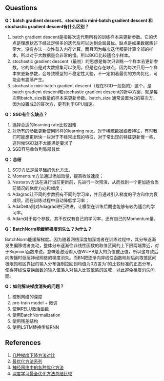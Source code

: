 ## Questions

**Q：batch gradient descent、stochastic mini-batch gradient descent 和 stochastic gradient descent有什么区别？**

1. batch gradient descent是指每次迭代用所有的训练样本来更新参数。它的优点是理想状态下经过足够多的迭代后可以达到全局最优。缺点是如果数据集非常大，没有办法一次性载入内存计算，而且因为每次迭代都要计算全部的样本，所以对于大数据量会非常的慢。所以BGD比较适合小样本。
2. stochastic gradient descent（最初）的思想是每次只训练一个样本去更新参数。它的优点是对大数据集可以使用，但是也存在缺点，因为每次只用一个样本来更新参数，会导致模型的不稳定性大些，不一定朝着最优的方向优化，可能会有震荡产生。
3. stochastic mini-batch gradient descent（现在SGD一般指的）这个，是batch gradient descent和stochastic gradient descent的折中方案，就是每次用batch_size数量的样本来更新参数。batch_size 通常设置为2的幂次方，因为设置成2的幂次方，更有利于GPU加速。

**Q：SGD有什么缺点？**
1.	选择合适的learning rate比较困难
2.	对所有的参数更新使用同样的learning rate。对于稀疏数据或者特征，有时我们可能想更新快一些对于不经常出现的特征，对于常出现的特征更新慢一些，这时候SGD就不太能满足要求了
3.	SGD容易收敛到局部最优

**Q：总结**
1.	SGD方法是最基础的优化方法。
2.	Momentum方法通过添加动量，提高收敛速度；
3.	Nesterov方法在进行当前更新前，先进行一次预演，从而找到一个更加适合当前情况的梯度方向和幅度；
4.	Adagrad让不同的参数拥有不同的学习率，并且通过引入梯度的平方和作为衰减项，而在训练过程中自动降低学习率；
5.	AdaDelta则对Adagrad进行改进，让模型在训练后期也能够有较为适合的学习率。
6.	Adam对于每个参数，其不仅仅有自己的学习率，还有自己的Momentum量。

**Q：BatchNorm能缓解梯度消失么？为什么？**

BatchNorm能缓解梯度。因为随着网络深度加深或者在训练过程中，其分布逐渐发生偏移或者变动，整体分布逐渐往非线性函数的取值区间的上下限两端靠近，对于Sigmoid函数来说，意味着激活输入值WU+B是大的负值或正值，所以这导致后向传播时低层神经网络的梯度消失。而BN把逐渐向非线性函数映射后向取值区间极限饱和区靠拢的输入分布强制拉回到均值为0方差为1的比较标准的正态分布，使得非线性变换函数的输入值落入对输入比较敏感的区域，以此避免梯度消失问题。

**Q：如何解决梯度消失的问题？**

1. 控制网络的深度
2. pre-train model + 微调
3. 使用RELU激活函数
4. 使用BatchNormalization
5. 使用残差结构
6. 使用LSTM替换传统RNN

## References
1. [几种梯度下降方法对比](https://blog.csdn.net/u012328159/article/details/80252012)
2. [最优化方法系列](https://blog.csdn.net/bvl10101111/article/details/72615621)
3. [神经网络中的各种优化方法](https://blog.csdn.net/autocyz/article/details/83114245)
4. [深度学习最全优化方法总结比较](https://blog.csdn.net/u012759136/article/details/52302426/)


